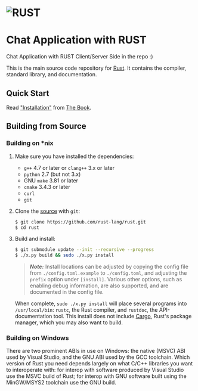 ![RUST](https://www.rust-lang.org/logos/rust-logo-256x256.png)
========
# Chat Application with RUST
Chat Application with RUST Client/Server Side in the repo :)

This is the main source code repository for [Rust]. It contains the compiler,
standard library, and documentation.

[Rust]: https://www.rust-lang.org

## Quick Start
[quick-start]: #quick-start

Read ["Installation"] from [The Book].

["Installation"]: https://doc.rust-lang.org/book/second-edition/ch01-01-installation.html
[The Book]: https://doc.rust-lang.org/book/index.html

## Building from Source
[building-from-source]: #building-from-source

### Building on *nix
1. Make sure you have installed the dependencies:

   * `g++` 4.7 or later or `clang++` 3.x or later
   * `python` 2.7 (but not 3.x)
   * GNU `make` 3.81 or later
   * `cmake` 3.4.3 or later
   * `curl`
   * `git`

2. Clone the [source] with `git`:

   ```sh
   $ git clone https://github.com/rust-lang/rust.git
   $ cd rust
   ```

[source]: https://github.com/rust-lang/rust

3. Build and install:

    ```sh
    $ git submodule update --init --recursive --progress
    $ ./x.py build && sudo ./x.py install
    ```

    > ***Note:*** Install locations can be adjusted by copying the config file
    > from `./config.toml.example` to `./config.toml`, and
    > adjusting the `prefix` option under `[install]`. Various other options, such
    > as enabling debug information, are also supported, and are documented in
    > the config file.

    When complete, `sudo ./x.py install` will place several programs into
    `/usr/local/bin`: `rustc`, the Rust compiler, and `rustdoc`, the
    API-documentation tool. This install does not include [Cargo],
    Rust's package manager, which you may also want to build.

[Cargo]: https://github.com/rust-lang/cargo

### Building on Windows
[building-on-windows]: #building-on-windows

There are two prominent ABIs in use on Windows: the native (MSVC) ABI used by
Visual Studio, and the GNU ABI used by the GCC toolchain. Which version of Rust
you need depends largely on what C/C++ libraries you want to interoperate with:
for interop with software produced by Visual Studio use the MSVC build of Rust;
for interop with GNU software built using the MinGW/MSYS2 toolchain use the GNU
build.
